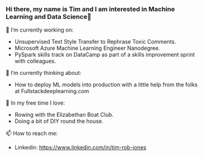 ### Hi there, my name is Tim and I am interested in Machine Learning and Data Science👋


🔭 I’m currently working on: 

  - Unsupervised Text Style Transfer to Rephrase Toxic Comments.
  - Microsoft Azure Machine Learning Engineer Nanodegree.
  - PySpark skills track on DataCamp as part of a skills improvement sprint with colleagues.
 
🤔 I’m currently thinking about:

  - How to deploy ML models into production with a little help from the folks at Fullstackdeeplearning.com
     
🌱 In my free time I love:

  - Rowing with the Elizabethan Boat Club.
  - Doing a bit of DIY round the house.

📫 How to reach me:
 - Linkedin: https://www.linkedin.com/in/tim-rob-jones
